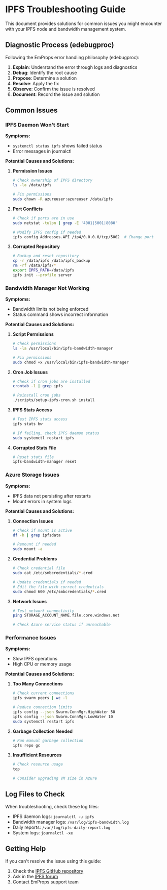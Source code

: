 # IPFS Troubleshooting Guide

This document provides solutions for common issues you might encounter with your IPFS node and bandwidth management system.

## Diagnostic Process (edebugproc)

Following the EmProps error handling philosophy (edebugproc):

1. **Explain**: Understand the error through logs and diagnostics
2. **Debug**: Identify the root cause
3. **Propose**: Determine a solution
4. **Resolve**: Apply the fix
5. **Observe**: Confirm the issue is resolved
6. **Document**: Record the issue and solution

## Common Issues

### IPFS Daemon Won't Start

**Symptoms:**
- `systemctl status ipfs` shows failed status
- Error messages in journalctl

**Potential Causes and Solutions:**

1. **Permission Issues**
   ```bash
   # Check ownership of IPFS directory
   ls -la /data/ipfs
   
   # Fix permissions
   sudo chown -R azureuser:azureuser /data/ipfs
   ```

2. **Port Conflicts**
   ```bash
   # Check if ports are in use
   sudo netstat -tulpn | grep -E '4001|5001|8080'
   
   # Modify IPFS config if needed
   ipfs config Addresses.API /ip4/0.0.0.0/tcp/5002  # Change port
   ```

3. **Corrupted Repository**
   ```bash
   # Backup and reset repository
   cp -r /data/ipfs /data/ipfs_backup
   rm -rf /data/ipfs/*
   export IPFS_PATH=/data/ipfs
   ipfs init --profile server
   ```

### Bandwidth Manager Not Working

**Symptoms:**
- Bandwidth limits not being enforced
- Status command shows incorrect information

**Potential Causes and Solutions:**

1. **Script Permissions**
   ```bash
   # Check permissions
   ls -la /usr/local/bin/ipfs-bandwidth-manager
   
   # Fix permissions
   sudo chmod +x /usr/local/bin/ipfs-bandwidth-manager
   ```

2. **Cron Job Issues**
   ```bash
   # Check if cron jobs are installed
   crontab -l | grep ipfs
   
   # Reinstall cron jobs
   ./scripts/setup-ipfs-cron.sh install
   ```

3. **IPFS Stats Access**
   ```bash
   # Test IPFS stats access
   ipfs stats bw
   
   # If failing, check IPFS daemon status
   sudo systemctl restart ipfs
   ```

4. **Corrupted Stats File**
   ```bash
   # Reset stats file
   ipfs-bandwidth-manager reset
   ```

### Azure Storage Issues

**Symptoms:**
- IPFS data not persisting after restarts
- Mount errors in system logs

**Potential Causes and Solutions:**

1. **Connection Issues**
   ```bash
   # Check if mount is active
   df -h | grep ipfsdata
   
   # Remount if needed
   sudo mount -a
   ```

2. **Credential Problems**
   ```bash
   # Check credential file
   sudo cat /etc/smbcredentials/*.cred
   
   # Update credentials if needed
   # Edit the file with correct credentials
   sudo chmod 600 /etc/smbcredentials/*.cred
   ```

3. **Network Issues**
   ```bash
   # Test network connectivity
   ping STORAGE_ACCOUNT_NAME.file.core.windows.net
   
   # Check Azure service status if unreachable
   ```

### Performance Issues

**Symptoms:**
- Slow IPFS operations
- High CPU or memory usage

**Potential Causes and Solutions:**

1. **Too Many Connections**
   ```bash
   # Check current connections
   ipfs swarm peers | wc -l
   
   # Reduce connection limits
   ipfs config --json Swarm.ConnMgr.HighWater 50
   ipfs config --json Swarm.ConnMgr.LowWater 10
   sudo systemctl restart ipfs
   ```

2. **Garbage Collection Needed**
   ```bash
   # Run manual garbage collection
   ipfs repo gc
   ```

3. **Insufficient Resources**
   ```bash
   # Check resource usage
   top
   
   # Consider upgrading VM size in Azure
   ```

## Log Files to Check

When troubleshooting, check these log files:

- IPFS daemon logs: `journalctl -u ipfs`
- Bandwidth manager logs: `/var/log/ipfs-bandwidth.log`
- Daily reports: `/var/log/ipfs-daily-report.log`
- System logs: `journalctl -xe`

## Getting Help

If you can't resolve the issue using this guide:

1. Check the [IPFS GitHub repository](https://github.com/ipfs/kubo/issues)
2. Ask in the [IPFS forum](https://discuss.ipfs.io/)
3. Contact EmProps support team

<!-- FLAG: Created 2025-05-22T10:54:11-04:00 -->
